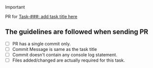 > [!IMPORTANT]
> PR for [Task-###: add task title here](https://tree.taiga.io/project/santosh84das-ifms-pension-module/task/###)

<!-- Replace ### characters with task number and task title -->

## The guidelines are followed when sending PR

- [ ] PR has a single commit only.
- [ ] Commit Message is same as the task title
- [ ] Commit doesn't contain any console log statement.
- [ ] Files added/changed are actually required for this task.